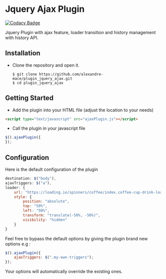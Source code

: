 # Jquery Ajax Plugin

[![Codacy Badge](https://api.codacy.com/project/badge/Grade/ee5c6afc3b3745d286f6c5e41c77ee37)](https://app.codacy.com/app/codacy_alexandre-mace/plugin_jquery_ajax?utm_source=github.com&utm_medium=referral&utm_content=alexandre-mace/plugin_jquery_ajax&utm_campaign=Badge_Grade_Dashboard)

Jquery Plugin with ajax feature, loader transition and history management with history API.
## Installation 
*   Clone the repository and open it.

		$ git clone https://github.com/alexandre-mace/plugin_jquery_ajax.git
		$ cd plugin_jquery_ajax

## Getting Started
* Add the plugin into your HTML file (adjust the location to your needs)
```html
<script type="text/javascript" src="ajaxPlugin.js"></script>
```
* Call the plugin in your javascript file
```javascript
$().ajaxPlugin({
});
```

## Configuration
Here is the default configuration of the plugin
```javascript
destination: $("body"),
ajaxTriggers: $("a"),
loader: {
    url: "https://loading.io/spinners/coffee/index.coffee-cup-drink-loader.gif",
    style: {
        position: "absolute",
        top: "50%",
        left: "50%",
        transform: "translate(-50%, -50%)",
        visibility: "hidden"
    }
}
```
Feel free to bypass the default options by giving the plugin brand new options e.g :
```javascript
$().ajaxPlugin({
    ajaxTriggers: $(".my-own-triggers");
});
```
Your options will automatically override the existing ones.